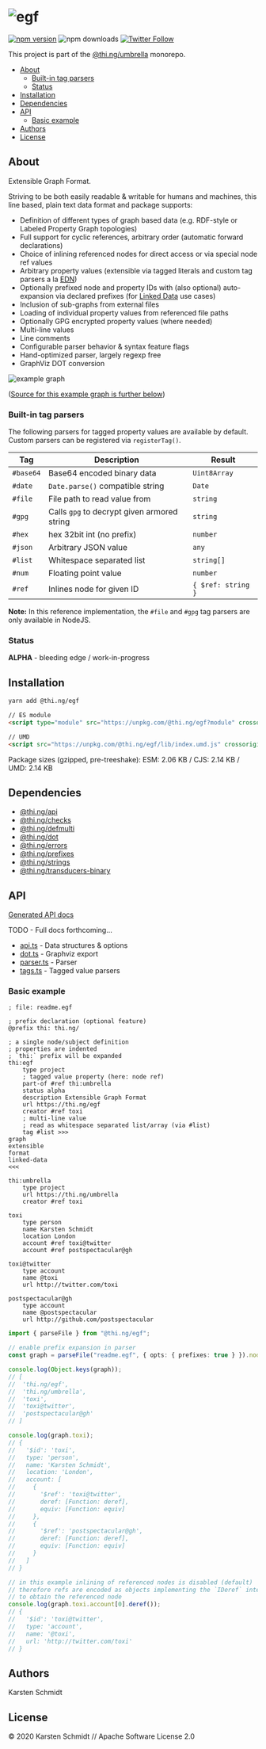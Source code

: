 <!-- This file is generated - DO NOT EDIT! -->

# ![egf](https://media.thi.ng/umbrella/banners/thing-egf.svg?6d6aa209)

[![npm version](https://img.shields.io/npm/v/@thi.ng/egf.svg)](https://www.npmjs.com/package/@thi.ng/egf)
![npm downloads](https://img.shields.io/npm/dm/@thi.ng/egf.svg)
[![Twitter Follow](https://img.shields.io/twitter/follow/thing_umbrella.svg?style=flat-square&label=twitter)](https://twitter.com/thing_umbrella)

This project is part of the
[@thi.ng/umbrella](https://github.com/thi-ng/umbrella/) monorepo.

- [About](#about)
  - [Built-in tag parsers](#built-in-tag-parsers)
  - [Status](#status)
- [Installation](#installation)
- [Dependencies](#dependencies)
- [API](#api)
  - [Basic example](#basic-example)
- [Authors](#authors)
- [License](#license)

## About

Extensible Graph Format.

Striving to be both easily readable & writable for humans and machines, this
line based, plain text data format and package supports:

- Definition of different types of graph based data (e.g. RDF-style or Labeled
  Property Graph topologies)
- Full support for cyclic references, arbitrary order (automatic forward
  declarations)
- Choice of inlining referenced nodes for direct access or via special node ref
  values
- Arbitrary property values (extensible via tagged literals and custom tag
  parsers a la [EDN](https://github.com/edn-format/edn))
- Optionally prefixed node and property IDs with (also optional) auto-expansion
  via declared prefixes (for [Linked
  Data](https://en.wikipedia.org/wiki/Linked_data) use cases)
- Inclusion of sub-graphs from external files
- Loading of individual property values from referenced file paths
- Optionally GPG encrypted property values (where needed)
- Multi-line values
- Line comments
- Configurable parser behavior & syntax feature flags
- Hand-optimized parser, largely regexp free
- GraphViz DOT conversion

![example graph](https://raw.githubusercontent.com/thi-ng/umbrella/feature/egf/assets/egf/egf-readme2.png)

([Source for this example graph is further below](#basic-example))

### Built-in tag parsers

The following parsers for tagged property values are available by default.
Custom parsers can be registered via `registerTag()`.

| Tag       | Description                                 | Result             |
|-----------|---------------------------------------------|--------------------|
| `#base64` | Base64 encoded binary data                  | `Uint8Array`       |
| `#date`   | `Date.parse()` compatible string            | `Date`             |
| `#file`   | File path to read value from                | `string`           |
| `#gpg`    | Calls `gpg` to decrypt given armored string | `string`           |
| `#hex`    | hex 32bit int (no prefix)                   | `number`           |
| `#json`   | Arbitrary JSON value                        | `any`              |
| `#list`   | Whitespace separated list                   | `string[]`         |
| `#num`    | Floating point value                        | `number`           |
| `#ref`    | Inlines node for given ID                   | `{ $ref: string }` |

**Note:** In this reference implementation, the `#file` and `#gpg` tag parsers
are only available in NodeJS.

### Status

**ALPHA** - bleeding edge / work-in-progress

## Installation

```bash
yarn add @thi.ng/egf
```

```html
// ES module
<script type="module" src="https://unpkg.com/@thi.ng/egf?module" crossorigin></script>

// UMD
<script src="https://unpkg.com/@thi.ng/egf/lib/index.umd.js" crossorigin></script>
```

Package sizes (gzipped, pre-treeshake): ESM: 2.06 KB / CJS: 2.14 KB / UMD: 2.14 KB

## Dependencies

- [@thi.ng/api](https://github.com/thi-ng/umbrella/tree/feature/egf/packages/api)
- [@thi.ng/checks](https://github.com/thi-ng/umbrella/tree/feature/egf/packages/checks)
- [@thi.ng/defmulti](https://github.com/thi-ng/umbrella/tree/feature/egf/packages/defmulti)
- [@thi.ng/dot](https://github.com/thi-ng/umbrella/tree/feature/egf/packages/dot)
- [@thi.ng/errors](https://github.com/thi-ng/umbrella/tree/feature/egf/packages/errors)
- [@thi.ng/prefixes](https://github.com/thi-ng/umbrella/tree/feature/egf/packages/prefixes)
- [@thi.ng/strings](https://github.com/thi-ng/umbrella/tree/feature/egf/packages/strings)
- [@thi.ng/transducers-binary](https://github.com/thi-ng/umbrella/tree/feature/egf/packages/transducers-binary)

## API

[Generated API docs](https://docs.thi.ng/umbrella/egf/)

TODO - Full docs forthcoming...

- [api.ts](https://github.com/thi-ng/umbrella/tree/feature/egf/packages/egf/src/api.ts) - Data structures & options
- [dot.ts](https://github.com/thi-ng/umbrella/tree/feature/egf/packages/egf/src/api.ts) - Graphviz export
- [parser.ts](https://github.com/thi-ng/umbrella/tree/feature/egf/packages/egf/src/api.ts) - Parser
- [tags.ts](https://github.com/thi-ng/umbrella/tree/feature/egf/packages/egf/src/api.ts) - Tagged value parsers

### Basic example

```text
; file: readme.egf

; prefix declaration (optional feature)
@prefix thi: thi.ng/

; a single node/subject definition
; properties are indented
; `thi:` prefix will be expanded
thi:egf
    type project
    ; tagged value property (here: node ref)
    part-of #ref thi:umbrella
    status alpha
    description Extensible Graph Format
    url https://thi.ng/egf
    creator #ref toxi
    ; multi-line value
    ; read as whitespace separated list/array (via #list)
    tag #list >>>
graph
extensible
format
linked-data
<<<

thi:umbrella
    type project
    url https://thi.ng/umbrella
    creator #ref toxi

toxi
    type person
    name Karsten Schmidt
    location London
    account #ref toxi@twitter
    account #ref postspectacular@gh

toxi@twitter
    type account
    name @toxi
    url http://twitter.com/toxi

postspectacular@gh
    type account
    name @postspectacular
    url http://github.com/postspectacular
```

```ts
import { parseFile } from "@thi.ng/egf";

// enable prefix expansion in parser
const graph = parseFile("readme.egf", { opts: { prefixes: true } }).nodes;

console.log(Object.keys(graph));
// [
//  'thi.ng/egf',
//  'thi.ng/umbrella',
//  'toxi',
//  'toxi@twitter',
//  'postspectacular@gh'
// ]

console.log(graph.toxi);
// {
//   '$id': 'toxi',
//   type: 'person',
//   name: 'Karsten Schmidt',
//   location: 'London',
//   account: [
//     {
//       '$ref': 'toxi@twitter',
//       deref: [Function: deref],
//       equiv: [Function: equiv]
//     },
//     {
//       '$ref': 'postspectacular@gh',
//       deref: [Function: deref],
//       equiv: [Function: equiv]
//     }
//   ]
// }

// in this example inlining of referenced nodes is disabled (default)
// therefore refs are encoded as objects implementing the `IDeref` interface
// to obtain the referenced node
console.log(graph.toxi.account[0].deref());
// {
//   '$id': 'toxi@twitter',
//   type: 'account',
//   name: '@toxi',
//   url: 'http://twitter.com/toxi'
// }
```

## Authors

Karsten Schmidt

## License

&copy; 2020 Karsten Schmidt // Apache Software License 2.0
